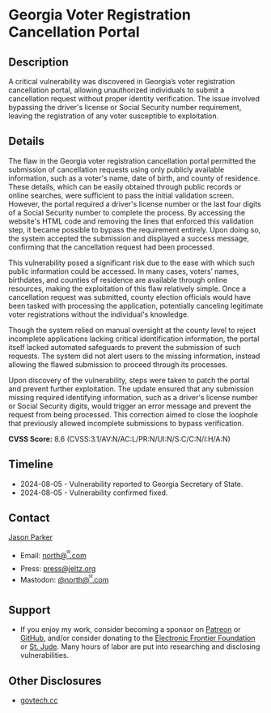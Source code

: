 # Georgia Voter Registration Cancellation Portal

## Description

A critical vulnerability was discovered in Georgia’s voter registration cancellation portal, allowing unauthorized individuals to submit a cancellation request without proper identity verification. The issue involved bypassing the driver's license or Social Security number requirement, leaving the registration of any voter susceptible to exploitation.

## Details

The flaw in the Georgia voter registration cancellation portal permitted the submission of cancellation requests using only publicly available information, such as a voter's name, date of birth, and county of residence. These details, which can be easily obtained through public records or online searches, were sufficient to pass the initial validation screen. However, the portal required a driver's license number or the last four digits of a Social Security number to complete the process. By accessing the website's HTML code and removing the lines that enforced this validation step, it became possible to bypass the requirement entirely. Upon doing so, the system accepted the submission and displayed a success message, confirming that the cancellation request had been processed.

This vulnerability posed a significant risk due to the ease with which such public information could be accessed. In many cases, voters’ names, birthdates, and counties of residence are available through online resources, making the exploitation of this flaw relatively simple. Once a cancellation request was submitted, county election officials would have been tasked with processing the application, potentially canceling legitimate voter registrations without the individual's knowledge.

Though the system relied on manual oversight at the county level to reject incomplete applications lacking critical identification information, the portal itself lacked automated safeguards to prevent the submission of such requests. The system did not alert users to the missing information, instead allowing the flawed submission to proceed through its processes.

Upon discovery of the vulnerability, steps were taken to patch the portal and prevent further exploitation. The update ensured that any submission missing required identifying information, such as a driver's license number or Social Security digits, would trigger an error message and prevent the request from being processed. This correction aimed to close the loophole that previously allowed incomplete submissions to bypass verification.

**CVSS Score:** 8.6 (CVSS:3.1/AV:N/AC:L/PR:N/UI:N/S:C/C:N/I:H/A:N)

## Timeline

- 2024-08-05 - Vulnerability reported to Georgia Secretary of State.
- 2024-08-05 - Vulnerability confirmed fixed.

## Contact

[Jason Parker](https://linktr.ee/northantara)

- Email: [north@ꩰ.com](mailto:north@ꩰ.com)
- Press: [press@jeltz.org](mailto:press@jeltz.org)
- Mastodon: [@north@ꩰ.com](https://ꩰ.com/@north)

## Support

- If you enjoy my work, consider becoming a sponsor on [Patreon](https://patreon.com/northantara) or [GitHub](https://github.com/sponsors/qwell/), and/or consider donating to the [Electronic Frontier Foundation](https://eff.org/donate) or [St. Jude](https://www.stjude.org/donate). Many hours of labor are put into researching and disclosing vulnerabilities.

## Other Disclosures

- [govtech.cc](https://govtech.cc/)
